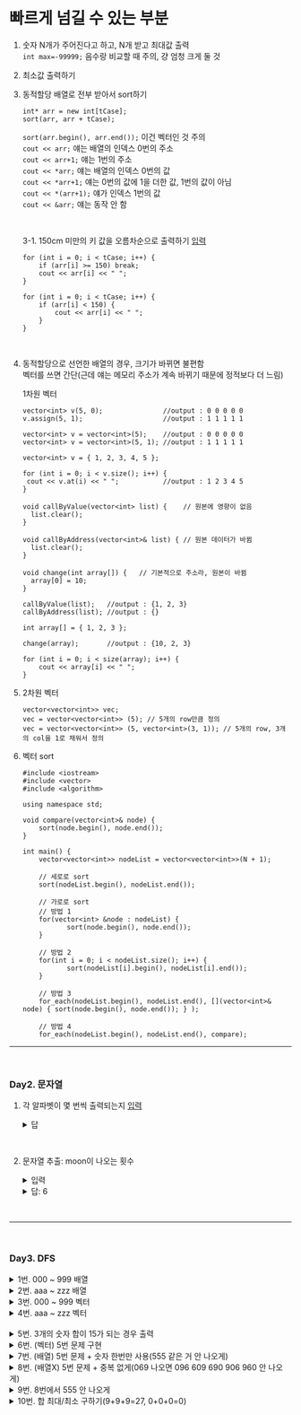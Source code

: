 # 빠르게 넘길 수 있는 부분

1. 숫자 N개가 주어진다고 하고, N개 받고 최대값 출력  
   `int max=-99999;` 음수랑 비교할 때 주의, 걍 엄청 크게 둘 것
   
2. 최소값 출력하기

3. 동적할당 배열로 전부 받아서 sort하기
   ```
   int* arr = new int[tCase];
   sort(arr, arr + tCase);
   ```
   `sort(arr.begin(), arr.end());` 이건 벡터인 것 주의  
    `cout << arr;` 얘는 배열의 인덱스 0번의 주소  
    `cout << arr+1;` 얘는 1번의 주소  
    `cout << *arr;` 얘는 배열의 인덱스 0번의 값   
    `cout << *arr+1;` 얘는 0번의 값에 1을 더한 값, 1번의 값이 아님  
    `cout << *(arr+1);` 얘가 인덱스 1번의 값  
    `cout << &arr;` 얘는 동작 안 함  

    <br>

    3-1. 150cm 미만의 키 값을 오름차순으로 출력하기 [입력](https://github.com/Jinsun-Lee/coding_test/blob/master/template/Day1/input3_1.txt)

    ```
    for (int i = 0; i < tCase; i++) {
    	if (arr[i] >= 150) break;
	    cout << arr[i] << " ";      
    }
    ```
    ```
    for (int i = 0; i < tCase; i++) {
    	if (arr[i] < 150) {
            cout << arr[i] << " ";     
        }
    }
    ```

<br>

4. 동적할당으로 선언한 배열의 경우, 크기가 바뀌면 불편함  
   벡터를 쓰면 간단(근데 얘는 메모리 주소가 계속 바뀌기 때문에 정적보다 더 느림)
     
   1차원 벡터
   ```
   vector<int> v(5, 0);               //output : 0 0 0 0 0
   v.assign(5, 1);                    //output : 1 1 1 1 1

   vector<int> v = vector<int>(5);    //output : 0 0 0 0 0
   vector<int> v = vector<int>(5, 1); //output : 1 1 1 1 1
   ```
   ```
   vector<int> v = { 1, 2, 3, 4, 5 }; 

   for (int i = 0; i < v.size(); i++) {
    cout << v.at(i) << " ";           //output : 1 2 3 4 5
   } 
   ```
   ```
   void callByValue(vector<int> list) {    // 원본에 영향이 없음
     list.clear();
   }

   void callByAddress(vector<int>& list) { // 원본 데이터가 바뀜
     list.clear();
   }

   void change(int array[]) {   // 기본적으로 주소라, 원본이 바뀜
     array[0] = 10;
   }

   callByValue(list);   //output : {1, 2, 3}
   callByAddress(list); //output : {}
   ```
   ```
   int array[] = { 1, 2, 3 };

   change(array);       //output : {10, 2, 3}

   for (int i = 0; i < size(array); i++) {
       cout << array[i] << " ";
   }
   ```

5. 2차원 벡터
   ```
   vector<vector<int>> vec;
   vec = vector<vector<int>> (5); // 5개의 row만큼 정의
   vec = vector<vector<int>> (5, vector<int>(3, 1)); // 5개의 row, 3개의 col을 1로 채워서 정의
   ```
   
6. 벡터 sort
   ```
   #include <iostream>
   #include <vector>
   #include <algorithm>

   using namespace std;

   void compare(vector<int>& node) {
       sort(node.begin(), node.end());
   }

   int main() {
       vector<vector<int>> nodeList = vector<vector<int>>(N + 1);

       // 세로로 sort
       sort(nodeList.begin(), nodeList.end());

       // 가로로 sort
       // 방법 1
       for(vector<int> &node : nodeList) {
              sort(node.begin(), node.end());
       }

       // 방법 2
       for(int i = 0; i < nodeList.size(); i++) {
              sort(nodeList[i].begin(), nodeList[i].end());
       }

       // 방법 3
       for_each(nodeList.begin(), nodeList.end(), [](vector<int>& node) { sort(node.begin(), node.end()); } );

       // 방법 4
       for_each(nodeList.begin(), nodeList.end(), compare);
   ```
   
---

<br>

### Day2. 문자열  

1. 각 알파벳이 몇 번씩 출력되는지 [입력](https://github.com/Jinsun-Lee/coding_test/blob/master/template/Day2/input.txt)  
   <details>
   <summary>답</summary>

   ```
   int main() {
        string input = "";
        int* cnt = new int[26] {0}; //⭐
        freopen_s(new FILE*, "input.txt", "r", stdin);
        cin >> input;

        int index;
        for (int i = 0; i < input.length(); i++) {
            index = input[i] - 'a'; //⭐int to char (a 대신 48도 됨)
            cnt[index]++;
        }

        //sort(cnt, cnt + input.length()); // ⭐
        for (int j = 0; j < 26; j++) { 
            if (cnt[j]==0) continue; 
            cout << (char)('a'+ j) << ": " << cnt[j] << "\n"; //⭐
        }
        return 0;
    }
   ```
   </details>

<br>

2. 문자열 추출: moon이 나오는 횟수
    <details>
    <summary>입력</summary>
    
    ```
    string str = "moonshining through the night, reflecting on the still waters of the lake, illuminating dreams untold and stories unwritten. stars twinkle alongside the celestial beauty, painting a tapestry of light across the sky. with every breath, the world whispers secrets of its ancient past, and the moon watches silently, a sentinel of time. through valleys deep and mountains high, the echoes of its silver glow bring solace to the weary and inspiration to the dreamers. moonlit paths guide travelers toward destinations unseen, and the soft glow dances on the waves, creating ripples of wonder and tranquility.beyond the horizon, the moon hangs steady, a constant in an ever-changing world, a reminder that even in the darkest nights, light persists, and beauty prevails. the moon, a muse to poets and artists, a guide to wanderers, a symbol of hope and renewal.as the moon's light fades with the dawn, it leaves behind a promise to return, to grace the night once more with its timeless glow.";
    ```
    </details>

    <details>
    <summary>답: 6</summary>
    
    ```
    int main() {
        string str = "moonshining through the night, reflecting on the still waters of the lake, illuminating dreams untold and stories unwritten. stars twinkle alongside the celestial beauty, painting a tapestry of light across the sky. with every breath, the world whispers secrets of its ancient past, and the moon watches silently, a sentinel of time. through valleys deep and mountains high, the echoes of its silver glow bring solace to the weary and inspiration to the dreamers. moonlit paths guide travelers toward destinations unseen, and the soft glow dances on the waves, creating ripples of wonder and tranquility.beyond the horizon, the moon hangs steady, a constant in an ever-changing world, a reminder that even in the darkest nights, light persists, and beauty prevails. the moon, a muse to poets and artists, a guide to wanderers, a symbol of hope and renewal.as the moon's light fades with the dawn, it leaves behind a promise to return, to grace the night once more with its timeless glow.";
        
        string targetStr = "moon";

        int cnt = 0;
        int index = 0; //⭐

        while (1) {
            index = str.find(targetStr, index); //⭐
            if (index == -1) break;

            cnt++;
            index++; //⭐
        }
        cout << cnt;
        return 0;
    }
    ```
    ```
    string result = "";
    int index = -1; //⭐

    while (1) {
        index = str.find(targetStr, index+1);
        if (index == -1) break;

        result = str.substr(index, 4); //⭐
        cout << result << "\n";
        cnt++;
    }
    cout << cnt;
    ```
    </details>

<br>

---

<br>

### Day3. DFS     

<details>
<summary>1번. 000 ~ 999 배열</summary>

```
int dep = 3;

void dfs(int depth, string result) {
    if (depth >= dep) {
        cout << result << "\n";
        return;
    }

    for (int i = 0; i < 10; i++) {
        result = result + to_string(i);
        dfs(depth + 1, result);
        result.pop_back();
    }
}

int main() {
    dfs(0, "");
    return 0;
}
```
```
int dep = 3;
string num = "0123456789";

void dfs(int depth, string result) {
    if (depth >= dep) {
        cout << result << "\n";
        return;
    }

    for (int i = 0; i < num.length(); i++) { //
        result = result + num[i]; //
        dfs(depth + 1, result);
        result.pop_back();
    }
}

int main() {
    dfs(0, "");
    return 0;
}
```
</details>

<details>
<summary>2번. aaa ~ zzz 배열</summary>

```
int dep = 3;

void dfs(int depth, string result) {
    if (depth >= dep) {
        cout << result << "\n";
        return;
    }

    for (int i = 0; i < 26; i++) { // 여기랑 아래만 달라짐
        result = result + char(i+65); // 65면 대문자, 97이면 소문자
        dfs(depth + 1, result);
        result.pop_back();
    }
}

int main() {
    dfs(0, "");
    return 0;
}
```
```
int dep = 3;
string alpha = "abcdefghijklmnopqrstuvwxyz";

void dfs(int depth, string result) {
    if (depth >= dep) {
        cout << result << "\n";
        return;
    }

    for (int i = 0; i < alpha.length(); i++) { //
        result = result + alpha[i]; //
        dfs(depth + 1, result);
        result.pop_back();
    }
}

int main() {
    dfs(0, "");
    return 0;
}
```
</details>

<details>
<summary>3번. 000 ~ 999 벡터</summary>

</details>

<details>
<summary>4번. aaa ~ zzz 벡터</summary>

</details>

</br>

<details>
<summary>5번. 3개의 숫자 합이 15가 되는 경우 출력</summary>

```
int dep = 3;

void dfs(int depth, int sum, string result) {
    if (depth >= dep) {
        if (sum == 15) cout << result << "\n";
        return;
    }

    for (int i = 0; i < 10; i++) { 
        result = result + to_string(i);
        sum = sum + i;
        dfs(depth + 1, sum, result);
        result.pop_back();
        sum = sum - i;
    }
}

int main() {
    dfs(0, 0, "");
    return 0;
}
```
</details>

<details>
<summary>6번. (벡터) 5번 문제 구현</summary>

```
int dep = 3;

void dfs(int depth, vector<int> &vec) {
    
    if (depth >= dep) {
        
        int sum = 0;
        for (int i : vec) {
            sum = sum + i;
        }

        if (sum == 15) {
            for (int i : vec) {
                cout << i;
            }
            cout << "\n";
        }

        return;
    }

    for (int i = 0; i < 10; i++) { 
        vec.push_back(i);
        dfs(depth + 1, vec);
        vec.pop_back();
    }
}

int main() {
    vector<int> vec;
    dfs(0, vec);
    return 0;
}
```
</details>

<details>
<summary>7번. (배열) 5번 문제 + 숫자 한번만 사용(555 같은 거 안 나오게)</summary>

```
int dep = 3;
int visited[10] = {0};

void dfs(int depth, int sum, string result) {
    if (depth >=dep) {
        if (sum == 15) cout << result << "\n";
        return;
    }

    for (int i = 0; i < 10; i++) {
        if (visited[i]) continue;

        sum += i;
        result += to_string(i);
        visited[i] = 1;
        dfs(depth+1, sum, result);
        sum -= i;
        result.pop_back();
        visited[i] = 0;
    }
}

int main() {
    dfs(0, 0, "");
    return 0;
}
```
</details>

<details>
<summary>8번. (배열X) 5번 문제 + 중복 없게(069 나오면 096 609 690 906 960 안 나오게)</summary>

```
int dep = 3;

void dfs(int depth, int sum, string result, int start) {
    if (depth >=dep) {
        if (sum == 15) cout << result << "\n";
        return;
    }

    for (int i = start; i < 10; i++) {
        sum += i;
        result += to_string(i);
        dfs(depth+1, sum, result, i);
        sum -= i;
        result.pop_back();
    }
}

int main() {
    dfs(0, 0, "", 0);
    return 0;
}
```
</details>

<details>
<summary>9번. 8번에서 555 안 나오게</summary>

```
dfs(depth+1, sum, result, i+1);
```
i는 중복조합 = 555  
i+1로 쓰면 조합(555 안 나옴)
</details>

<details>
<summary>10번. 합 최대/최소 구하기(9+9+9=27, 0+0+0=0)</summary>

```
int dep = 3;
int minNum = 987654321;
int maxNum = -987654321;
string minStr = "";
string maxStr = "";

void dfs(int depth, int sum, string result) {
    if (depth >=dep) {
        if (sum < minNum) {
            minNum = sum;
            minStr = result;
        }
        if (sum > maxNum) {
            maxNum = sum;
            maxStr = result;
        }
        return;
    }

    for (int i = 0; i < 10; i++) {
        sum += i;
        result += to_string(i);
        dfs(depth+1, sum, result);
        sum -= i;
        result.pop_back();
    }
}

int main() {
    dfs(0, 0, "");
    cout << minNum << "\n";
    cout << maxNum;
    return 0;
}
```
</details>
